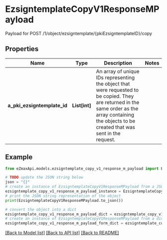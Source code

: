 # EzsigntemplateCopyV1ResponseMPayload

Payload for POST /1/object/ezsigntemplate/{pkiEzsigntemplateID}/copy

## Properties

Name | Type | Description | Notes
------------ | ------------- | ------------- | -------------
**a_pki_ezsigntemplate_id** | **List[int]** | An array of unique IDs representing the object that were requested to be copied.  They are returned in the same order as the array containing the objects to be created that was sent in the request. | 

## Example

```python
from eZmaxApi.models.ezsigntemplate_copy_v1_response_m_payload import EzsigntemplateCopyV1ResponseMPayload

# TODO update the JSON string below
json = "{}"
# create an instance of EzsigntemplateCopyV1ResponseMPayload from a JSON string
ezsigntemplate_copy_v1_response_m_payload_instance = EzsigntemplateCopyV1ResponseMPayload.from_json(json)
# print the JSON string representation of the object
print(EzsigntemplateCopyV1ResponseMPayload.to_json())

# convert the object into a dict
ezsigntemplate_copy_v1_response_m_payload_dict = ezsigntemplate_copy_v1_response_m_payload_instance.to_dict()
# create an instance of EzsigntemplateCopyV1ResponseMPayload from a dict
ezsigntemplate_copy_v1_response_m_payload_form_dict = ezsigntemplate_copy_v1_response_m_payload.from_dict(ezsigntemplate_copy_v1_response_m_payload_dict)
```
[[Back to Model list]](../README.md#documentation-for-models) [[Back to API list]](../README.md#documentation-for-api-endpoints) [[Back to README]](../README.md)


